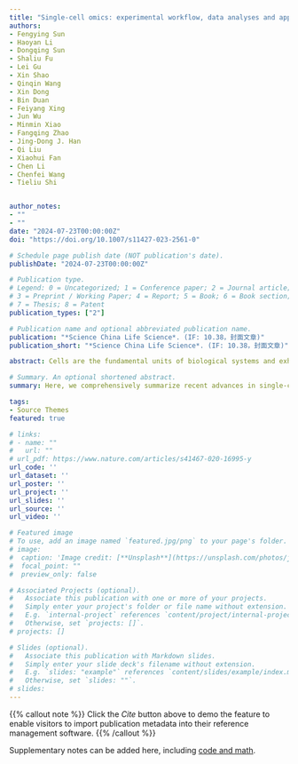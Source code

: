 ```yaml
---
title: "Single-cell omics: experimental workflow, data analyses and applications"
authors:
- Fengying Sun
- Haoyan Li
- Dongqing Sun
- Shaliu Fu
- Lei Gu
- Xin Shao
- Qinqin Wang
- Xin Dong
- Bin Duan
- Feiyang Xing
- Jun Wu
- Minmin Xiao
- Fangqing Zhao
- Jing-Dong J. Han
- Qi Liu
- Xiaohui Fan
- Chen Li
- Chenfei Wang
- Tieliu Shi


author_notes:
- ""
- ""
date: "2024-07-23T00:00:00Z"
doi: "https://doi.org/10.1007/s11427-023-2561-0"

# Schedule page publish date (NOT publication's date).
publishDate: "2024-07-23T00:00:00Z"

# Publication type.
# Legend: 0 = Uncategorized; 1 = Conference paper; 2 = Journal article;
# 3 = Preprint / Working Paper; 4 = Report; 5 = Book; 6 = Book section;
# 7 = Thesis; 8 = Patent
publication_types: ["2"]

# Publication name and optional abbreviated publication name.
publication: "*Science China Life Science*. (IF: 10.38，封面文章)"
publication_short: "*Science China Life Science*. (IF: 10.38，封面文章)"

abstract: Cells are the fundamental units of biological systems and exhibit unique development trajectories and molecular features. Our exploration of how the genomes orchestrate the formation and maintenance of each cell, and control the cellular phenotypes of various organismsis, is both captivating and intricate. Since the inception of the first single-cell RNA technology, technologies related to single-cell sequencing have experienced rapid advancements in recent years. These technologies have expanded horizontally to include single-cell genome, epigenome, proteome, and metabolome, while vertically, they have progressed to integrate multiple omics data and incorporate additional information such as spatial scRNA-seq and CRISPR screening. Single-cell omics represent a groundbreaking advancement in the biomedical field, offering profound insights into the understanding of complex diseases, including cancers.

# Summary. An optional shortened abstract.
summary: Here, we comprehensively summarize recent advances in single-cell omics technologies, with a specific focus on the methodology section. This overview aims to guide researchers in selecting appropriate methods for single-cell sequencing and related data analysis.

tags:
- Source Themes
featured: true

# links:
# - name: ""
#   url: ""
# url_pdf: https://www.nature.com/articles/s41467-020-16995-y
url_code: ''
url_dataset: ''
url_poster: ''
url_project: ''
url_slides: ''
url_source: ''
url_video: ''

# Featured image
# To use, add an image named `featured.jpg/png` to your page's folder. 
# image:
#  caption: 'Image credit: [**Unsplash**](https://unsplash.com/photos/jdD8gXaTZsc)'
#  focal_point: ""
#  preview_only: false

# Associated Projects (optional).
#   Associate this publication with one or more of your projects.
#   Simply enter your project's folder or file name without extension.
#   E.g. `internal-project` references `content/project/internal-project/index.md`.
#   Otherwise, set `projects: []`.
# projects: []

# Slides (optional).
#   Associate this publication with Markdown slides.
#   Simply enter your slide deck's filename without extension.
#   E.g. `slides: "example"` references `content/slides/example/index.md`.
#   Otherwise, set `slides: ""`.
# slides:
---
```


{{% callout note %}}
Click the *Cite* button above to demo the feature to enable visitors to import publication metadata into their reference management software.
{{% /callout %}}

Supplementary notes can be added here, including [code and math](https://sourcethemes.com/academic/docs/writing-markdown-latex/).
